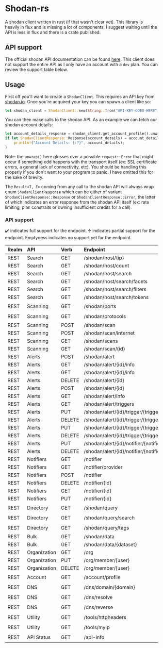 # Shodan-rs

A shodan client written in rust (if that wasn't clear yet). This library is heavily in flux and is missing a lot of
components. I suggest waiting until the API is less in flux and there is a crate published.

## API support
The official shodan API documentation can be found [here](https://developer.shodan.io/api).
This client does not support the entire API as I only have an account with a `dev` plan.
You can review the support table below.

## Usage
First off you'll want to create a `ShodanClient`. This requires an API key from [shodan.io](https://shodan.io).
Once you're acquired your key you can spawn a client like so:
```rust
let shodan_client = ShodanClient::new(String::from("API-KEY-GOES-HERE"));
```

You can then make calls to the shodan API. As an example we can fetch our shodan account details:
```rust
let account_details_response = shodan_client.get_account_profile().unwrap();
if let ShodanClientResponse::Response(account_details) = account_details_response {
    println!("Account Details: {:?}", account_details);
}
```

Note: the `unwrap()` here glosses over a possible `reqwest::Error` that might occur if something odd happens with the 
transport itself (ex: SSL certificate errors, a general lack of connectivity, etc). You should be handling this properly if
you don't want to your program to panic. I have omitted this for the sake of brevity.

The `Result<T, E>` coming from any call to the shodan API will always wrap enum `ShodanClientResponse` which can be
either of variant `ShodanClientResponse::Response` or `ShodanClientResponse::Error`, the latter of which indicates
an error response from the shodan API itself (ex: rate limiting, plan constraits or owning insufficient credits for a
call).

### API support

:heavy_check_mark: indicates full support for the endpoint.
:heavy_division_sign: indicates partial support for the endpoint.
Emptyness indicates no support yet for the endpoint.

| Realm | API          | Verb   | Endpoint                                              |      Support       |
|:------|:-------------|:-------|:------------------------------------------------------|:------------------:|
| REST  | Search       | GET    | /shodan/host/{ip}                                     |                    |
| REST  | Search       | GET    | /shodan/host/count                                    |                    |
| REST  | Search       | GET    | /shodan/host/search                                   |                    |
| REST  | Search       | GET    | /shodan/host/search/facets                            |                    |
| REST  | Search       | GET    | /shodan/host/search/filters                           |                    |
| REST  | Search       | GET    | /shodan/host/search/tokens                            |                    |
| REST  | Scanning     | GET    | /shodan/ports                                         | :heavy_check_mark: |
| REST  | Scanning     | GET    | /shodan/protocols                                     | :heavy_check_mark: |
| REST  | Scanning     | POST   | /shodan/scan                                          |                    |
| REST  | Scanning     | POST   | /shodan/scan/internet                                 |                    |
| REST  | Scanning     | GET    | /shodan/scans                                         |                    |
| REST  | Scanning     | GET    | /shodan/scan/{id}                                     |                    |
| REST  | Alerts       | POST   | /shodan/alert                                         |                    |
| REST  | Alerts       | GET    | /shodan/alert/{id}/info                               |                    |
| REST  | Alerts       | GET    | /shodan/alert/{id}/info                               |                    |
| REST  | Alerts       | DELETE | /shodan/alert/{id}                                    |                    |
| REST  | Alerts       | POST   | /shodan/alert/{id}                                    |                    |
| REST  | Alerts       | GET    | /shodan/alert/info                                    |                    |
| REST  | Alerts       | GET    | /shodan/alert/triggers                                |                    |
| REST  | Alerts       | PUT    | /shodan/alert/{id}/trigger/{trigger}                  |                    |
| REST  | Alerts       | DELETE | /shodan/alert/{id}/trigger/{trigger}                  |                    |
| REST  | Alerts       | PUT    | /shodan/alert/{id}/trigger/{trigger}/ignore/{service} |                    |
| REST  | Alerts       | DELETE | /shodan/alert/{id}/trigger/{trigger}/ignore/{service} |                    |
| REST  | Alerts       | PUT    | /shodan/alert/{id}/notifier/{notifier_id}             |                    |
| REST  | Alerts       | DELETE | /shodan/alert/{id}/notifier/{notifier_id}             |                    |
| REST  | Notifiers    | GET    | /notifier                                             |                    |
| REST  | Notifiers    | GET    | /notifier/provider                                    |                    |
| REST  | Notifiers    | POST   | /notifier                                             |                    |
| REST  | Notifiers    | DELETE | /notifier/{id}                                        |                    |
| REST  | Notifiers    | GET    | /notifier/{id}                                        |                    |
| REST  | Notifiers    | PUT    | /notifier/{id}                                        |                    |
| REST  | Directory    | GET    | /shodan/query                                         | :heavy_check_mark: |
| REST  | Directory    | GET    | /shodan/query/search                                  | :heavy_check_mark: |
| REST  | Directory    | GET    | /shodan/query/tags                                    | :heavy_check_mark: |
| REST  | Bulk         | GET    | /shodan/data                                          |                    |
| REST  | Bulk         | GET    | /shodan/data/{dataset}                                |                    |
| REST  | Organization | GET    | /org                                                  |                    |
| REST  | Organization | PUT    | /org/member/{user}                                    |                    |
| REST  | Organization | DELETE | /org/member/{user}                                    |                    |
| REST  | Account      | GET    | /account/profile                                      | :heavy_check_mark: |
| REST  | DNS          | GET    | /dns/domain/{domain}                                  | :heavy_check_mark: |
| REST  | DNS          | GET    | /dns/resolve                                          | :heavy_check_mark: |
| REST  | DNS          | GET    | /dns/reverse                                          | :heavy_check_mark: |
| REST  | Utility      | GET    | /tools/httpheaders                                    | :heavy_check_mark: |
| REST  | Utility      | GET    | /tools/myip                                           | :heavy_check_mark: |
| REST  | API Status   | GET    | /api-info                                             | :heavy_check_mark: |